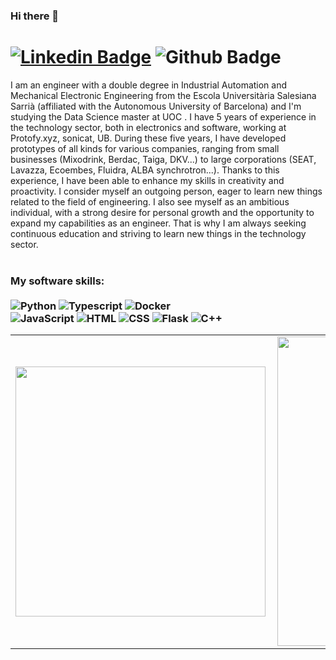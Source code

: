 ### Hi there 👋
# [![Linkedin Badge](https://img.shields.io/badge/-LinkedIn-0077B5?style=flat&logo=Linkedin&logoColor=white&link=https://www.linkedin.com/in/toni-vivescabaleiro/)](https://www.linkedin.com/in/toni-vivescabaleiro/) ![Github Badge](https://img.shields.io/badge/-Github-242A2D?style=flat&logo=Github&logoColor=white&link=https://github.com/skril349/)


<p align="left"> 
I am an engineer with a double degree in Industrial Automation and Mechanical Electronic Engineering from the Escola Universitària Salesiana Sarrià (affiliated with the Autonomous University of Barcelona) and I'm studying the Data Science master at UOC . I have 5 years of experience in the technology sector, both in electronics and software, working at Protofy.xyz, sonicat, UB. During these five years, I have developed prototypes of all kinds for various companies, ranging from small businesses (Mixodrink, Berdac, Taiga, DKV...) to large corporations (SEAT, Lavazza, Ecoembes, Fluidra, ALBA synchrotron...). Thanks to this experience, I have been able to enhance my skills in creativity and proactivity. I consider myself an outgoing person, eager to learn new things related to the field of engineering. I also see myself as an ambitious individual, with a strong desire for personal growth and the opportunity to expand my capabilities as an engineer. That is why I am always seeking continuous education and striving to learn new things in the technology sector. <br> <br>


### My software skills: <br/> <br/> ![Python](https://img.shields.io/badge/-Python-0077B5?style=flat&logoColor=white&logo=python) ![Typescript](https://img.shields.io/badge/-Typescript-ffdd19?style=flat&logoColor=white&logo=typescript&color=3178C6) ![Docker](https://img.shields.io/badge/-docker-1090D1?style=flat&logoColor=white&logo=docker)  <br/> ![JavaScript](https://img.shields.io/badge/-JavaScript-ffdd19?style=flat&logoColor=white&logo=javascript) ![HTML](https://img.shields.io/badge/-HTML-ff0d00?style=flat&logoColor=white&logo=html5) ![CSS](https://img.shields.io/badge/-CSS-196eff?style=flat&logoColor=white&logo=css3) ![Flask](https://img.shields.io/badge/-flask-000000?style=flat&logoColor=white&logo=flask) ![C++](https://img.shields.io/badge/-c++-black?logo=c%2B%2B&style=social)

 
<center>
  <table>
    <tr>
        <td><img width="400px" align="left" src="https://github-readme-stats-git-masterrstaa-rickstaa.vercel.app/api/top-langs/?username=skril349&hide=html,TSQL,CSS,PLSQL,php,SCSS,Jupyter%20Notebook&layout=compact&count_private=true&langs_count=8" /></td>
        <td><img width="495px" align="left" src="https://github-readme-stats-git-masterrstaa-rickstaa.vercel.app/api?username=skril349&show_icons=true&count_private=true" /></td>
    </tr>   
  </table>
</center>
